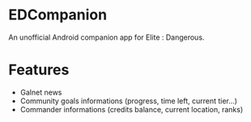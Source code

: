 # EDCompanion

An unofficial Android companion app for Elite : Dangerous.

# Features

- Galnet news
- Community goals informations (progress, time left, current tier...)
- Commander informations (credits balance, current location, ranks)
